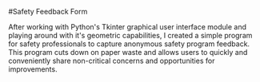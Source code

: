 #Safety Feedback Form

After working with Python's Tkinter graphical user interface module and playing around with it's geometric capabilities, I created a simple program for safety professionals to capture anonymous safety program feedback. This program cuts down on paper waste and allows users to quickly and conveniently share non-critical concerns and opportunities for improvements.
